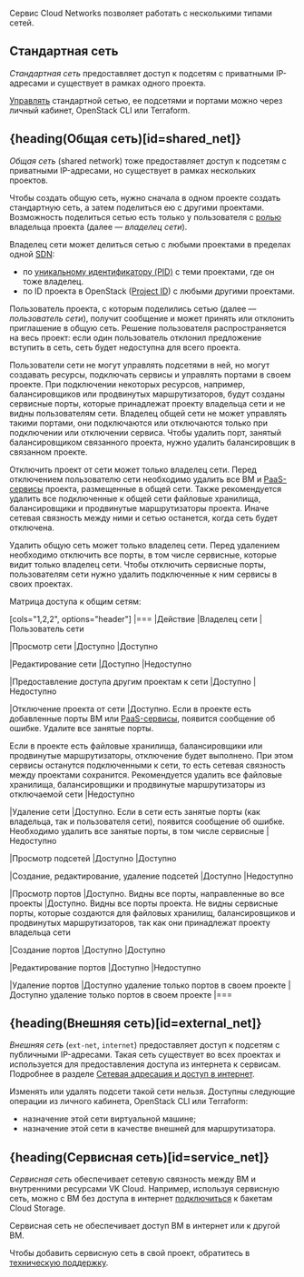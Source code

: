 Сервис Cloud Networks позволяет работать с несколькими типами сетей.

## Стандартная сеть

_Стандартная сеть_ предоставляет доступ к подсетям с приватными IP-адресами и существует в рамках одного проекта.

[Управлять](../../service-management/) стандартной сетью, ее подсетями и портами можно через личный кабинет, OpenStack CLI или Terraform.

## {heading(Общая сеть)[id=shared_net]}

_Общая сеть_ (shared network) тоже предоставляет доступ к подсетям с приватными IP-адресами, но существует в рамках нескольких проектов.

Чтобы создать общую сеть, нужно сначала в одном проекте создать стандартную сеть, а затем поделиться ею с другими проектами. Возможность поделиться сетью есть только у пользователя с [ролью](/ru/tools-for-using-services/account/concepts/rolesandpermissions) владельца проекта (далее — _владелец сети_).

Владелец сети может делиться сетью с любыми проектами в пределах одной [SDN](../sdn):

- по [уникальному идентификатору (PID)](/ru/tools-for-using-services/account/service-management/project-settings/manage#poluchenie_identifikatora_proekta) с теми проектами, где он тоже владелец.
- по ID проекта в OpenStack ([Project ID](/ru/tools-for-using-services/api/rest-api/endpoints#poluchenie_project_id)) с любыми другими проектами.

Пользователь проекта, с которым поделились сетью (далее — _пользователь сети_), получит сообщение и может принять или отклонить приглашение в общую сеть. Решение пользователя распространяется на весь проект: если один пользователь отклонил предложение вступить в сеть, сеть будет недоступна для всего проекта.

Пользователи сети не могут управлять подсетями в ней, но могут создавать ресурсы, подключать сервисы и управлять портами в своем проекте. При подключении некоторых ресурсов, например, балансировщиков или продвинутых маршрутизаторов, будут созданы сервисные порты, которые принадлежат проекту владельца сети и не видны пользователям сети. Владелец общей сети не может управлять такими портами, они подключаются или отключаются только при подключении или отключении сервиса. Чтобы удалить порт, занятый балансировщиком связанного проекта, нужно удалить балансировщик в связанном проекте.

Отключить проект от сети может только владелец сети. Перед отключением пользователю сети необходимо удалить все ВМ и [PaaS-сервисы](/ru/intro/start/concepts/architecture) проекта, размещенные в общей сети. Также рекомендуется удалить все подключенные к общей сети файловые хранилища, балансировщики и продвинутые маршрутизаторы проекта. Иначе сетевая связность между ними и сетью останется, когда сеть будет отключена.

Удалить общую сеть может только владелец сети. Перед удалением необходимо отключить все порты, в том числе сервисные, которые видит только владелец сети. Чтобы отключить сервисные порты, пользователям сети нужно удалить подключенные к ним сервисы в своих проектах.

Матрица доступа к общим сетям:

[cols="1,2,2", options="header"]
|===
|Действие
|Владелец сети
|Пользователь сети

|Просмотр сети
|Доступно
|Доступно

|Редактирование сети
|Доступно
|Недоступно

|Предоставление доступа другим проектам к сети
|Доступно
|Недоступно

|Отключение проекта от сети
|Доступно. Если в проекте есть добавленные порты ВМ или [PaaS-сервисы](/ru/intro/start/concepts/architecture), появится сообщение об ошибке. Удалите все занятые порты.

Если в проекте есть файловые хранилища, балансировщики или продвинутые маршрутизаторы, отключение будет выполнено. При этом сервисы останутся подключенными к сети, то есть сетевая связность между проектами сохранится. Рекомендуется удалить все файловые хранилища, балансировщики и продвинутые маршрутизаторы из отключаемой сети
|Недоступно

|Удаление сети
|Доступно. Если в сети есть занятые порты (как владельца, так и пользователя сети), появится сообщение об ошибке. Необходимо удалить все занятые порты, в том числе сервисные
|Недоступно

|Просмотр подсетей
|Доступно
|Доступно

|Создание, редактирование, удаление подсетей
|Доступно
|Недоступно

|Просмотр портов
|Доступно. Видны все порты, направленные во все проекты
|Доступно. Видны все порты проекта. Не видны сервисные порты, которые создаются для файловых хранилищ, балансировщиков и продвинутых маршрутизаторов, так как они принадлежат проекту владельца сети

|Создание портов
|Доступно
|Доступно

|Редактирование портов
|Доступно
|Недоступно

|Удаление портов
|Доступно удаление только портов в своем проекте
|Доступно удаление только портов в своем проекте
|===

## {heading(Внешняя сеть)[id=external_net]}

_Внешняя сеть_ (`ext-net`, `internet`) предоставляет доступ к подсетям с публичными IP-адресами. Такая сеть существует во всех проектах и используется для предоставления доступа из интернета к сервисам. Подробнее в разделе [Сетевая адресация и доступ в интернет](../ips-and-inet).

Изменять или удалять подсети такой сети нельзя. Доступны следующие операции из личного кабинета, OpenStack CLI или Terraform:

- назначение этой сети виртуальной машине;
- назначение этой сети в качестве внешней для маршрутизатора.

## {heading(Сервисная сеть)[id=service_net]}

_Сервисная сеть_ обеспечивает сетевую связность между ВМ и внутренними ресурсами VK Cloud. Например, используя сервисную сеть, можно с ВМ без доступа в интернет [подключиться](/ru/networks/vnet/how-to-guides/s3-service-net) к бакетам Cloud Storage.

Сервисная сеть не обеспечивает доступ ВМ в интернет или к другой ВМ.

Чтобы добавить сервисную сеть в свой проект, обратитесь в [техническую поддержку](/ru/contacts).
